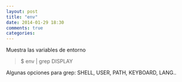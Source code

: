 ```yaml
---
layout: post
title: "env"
date: 2014-01-29 18:30
comments: true
categories: 
---
```

Muestra las variables de entorno 

>$ env | grep DISPLAY

Algunas opciones para grep: SHELL, USER, PATH, KEYBOARD, LANG..

